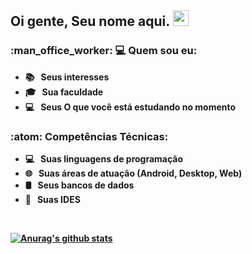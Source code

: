 <h2> Oi gente, <strong>Seu nome aqui</stron>. <img src="https://github.com/souvikguria98/souvikguria98/blob/master/Hi.gif" width="25"></h2>

<h3> :man_office_worker: 💻 Quem sou eu: </h3>

- :books: &nbsp; <strong>Seus interesses</strong>
- 🎓 &nbsp; <strong>Sua faculdade</strong>
- :computer: &nbsp; <strong>Seus O que você está estudando no momento</strong>

<h3>:atom: Competências Técnicas: </h3>

- 💻 &nbsp; <strong>Suas linguagens de programação</strong>
- 🌐 &nbsp; <strong>Suas áreas de atuação (Android, Desktop, Web)</strong>
- 🛢 &nbsp; <strong>Seus bancos de dados</strong>
- 🔧 &nbsp; <strong>Suas IDES</strong>

<br>

<a href="https://github-readme-stats.anuraghazra1.vercel.app/api?username=SEU-USERNAME-DO-GITHUB"><img align="center" src="https://github-readme-stats.anuraghazra1.vercel.app/api?username=SEU-USERNAME-DO-GITHUB&show_icons=true&include_all_commits=true&theme=radical" alt="Anurag's github stats" />
</a>

</br>

